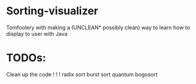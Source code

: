 # Sorting-visualizer
Tomfoolery with making a (UNCLEAN* possibly clean) way to learn how to display to user with Java

# TODOs:
Clean up the code ! ! !
radix sort
burst sort
quantum bogosort
